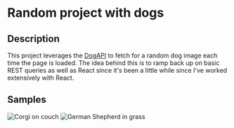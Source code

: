 # Random project with dogs

## Description
This project leverages the [DogAPI](https://dog.ceo/dog-api/) to fetch for a random dog image each time the page is loaded. The idea behind this is to ramp back up on basic REST queries as well as React since it's been a little while since I've worked extensively with React.

## Samples
![Corgi on couch](https://github.com/secretmtgdev/DogApi/blob/main/corgi.jpg?raw=true)
![German Shepherd in grass](https://github.com/secretmtgdev/DogApi/blob/main/german_shepherd.jpg?raw=true)